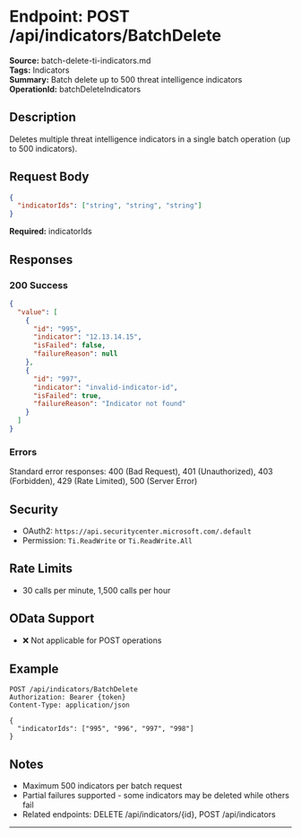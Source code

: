 # Endpoint: POST /api/indicators/BatchDelete

**Source:** batch-delete-ti-indicators.md  
**Tags:** Indicators  
**Summary:** Batch delete up to 500 threat intelligence indicators  
**OperationId:** batchDeleteIndicators

## Description
Deletes multiple threat intelligence indicators in a single batch operation (up to 500 indicators).

## Request Body
```json
{
  "indicatorIds": ["string", "string", "string"]
}
```
**Required:** indicatorIds

## Responses
### 200 Success
```json
{
  "value": [
    {
      "id": "995",
      "indicator": "12.13.14.15",
      "isFailed": false,
      "failureReason": null
    },
    {
      "id": "997",
      "indicator": "invalid-indicator-id",
      "isFailed": true,
      "failureReason": "Indicator not found"
    }
  ]
}
```

### Errors
Standard error responses: 400 (Bad Request), 401 (Unauthorized), 403 (Forbidden), 429 (Rate Limited), 500 (Server Error)

## Security
- OAuth2: `https://api.securitycenter.microsoft.com/.default`
- Permission: `Ti.ReadWrite` or `Ti.ReadWrite.All`

## Rate Limits
- 30 calls per minute, 1,500 calls per hour

## OData Support
- ❌ Not applicable for POST operations

## Example
```http
POST /api/indicators/BatchDelete
Authorization: Bearer {token}
Content-Type: application/json

{
  "indicatorIds": ["995", "996", "997", "998"]
}
```

## Notes
- Maximum 500 indicators per batch request
- Partial failures supported - some indicators may be deleted while others fail
- Related endpoints: DELETE /api/indicators/{id}, POST /api/indicators

---
